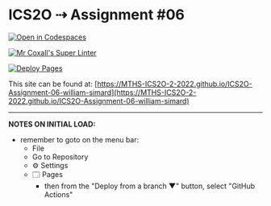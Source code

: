 # ICS2O ⇢ Assignment #06

[![Open in Codespaces](https://classroom.github.com/assets/launch-codespace-7f7980b617ed060a017424585567c406b6ee15c891e84e1186181d67ecf80aa0.svg)](https://classroom.github.com/open-in-codespaces?assignment_repo_id=11364831)

[![Mr Coxall's Super Linter](https://github.com/MTHS-ICS2O-2-2022/ICS2O-Assignment-06-william-simard/workflows/Mr%20Coxall's%20Super%20Linter/badge.svg)](https://github.com/MTHS-ICS2O-2-2022/ICS2O-Assignment-06-william-simard/actions)

[![Deploy Pages](https://github.com/MTHS-ICS2O-2-2022/ICS2O-Assignment-06-william-simard/workflows/Deploy%20Pages/badge.svg)](https://github.com/MTHS-ICS2O-2-2022/ICS2O-Assignment-06-william-simard/actions)

This site can be found at: [https://MTHS-ICS2O-2-2022.github.io/ICS2O-Assignment-06-william-simard](https://MTHS-ICS2O-2-2022.github.io/ICS2O-Assignment-06-william-simard)

---

**NOTES ON INITIAL LOAD:**
- remember to goto on the menu bar:
  - File
  - Go to Repository
  - ⚙ Settings
  - 🗔 Pages
    - then from the "Deploy from a branch ▼" button, select "GitHub Actions"

